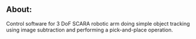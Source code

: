 ## About:

Control software for 3 DoF SCARA robotic arm doing simple object tracking using image subtraction and performing a pick-and-place operation.